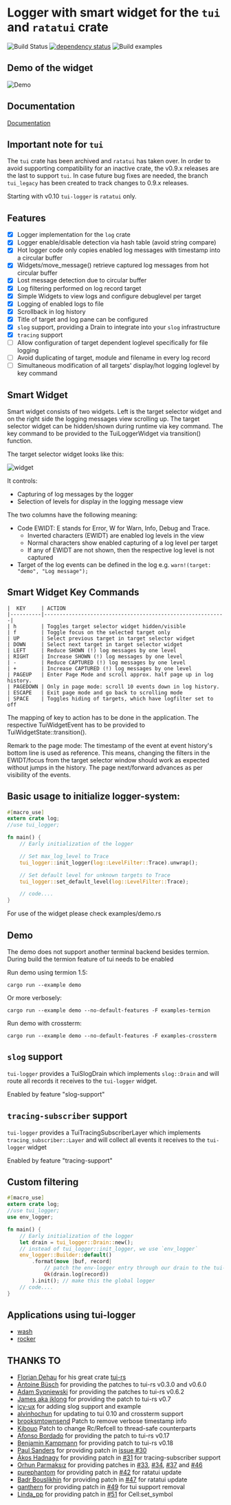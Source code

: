  # Logger with smart widget for the `tui` and `ratatui` crate

 ![Build Status](https://travis-ci.org/gin66/tui-logger.svg?branch=master)
 [![dependency status](https://deps.rs/repo/github/gin66/tui-logger/status.svg?service=github&nocache=0_9_1)](https://deps.rs/repo/github/gin66/tui-logger)
 ![Build examples](https://github.com/gin66/tui-logger/workflows/Build%20examples/badge.svg?service=github)


 ## Demo of the widget

 ![Demo](https://github.com/gin66/tui-logger/blob/master/doc/demo_v0.6.6.gif?raw=true)

 ## Documentation

 [Documentation](https://docs.rs/tui-logger/latest/tui_logger/)

 ## Important note for `tui`

 The `tui` crate has been archived and `ratatui` has taken over. 
 In order to avoid supporting compatibility for an inactive crate,
 the v0.9.x releases are the last to support `tui`. In case future bug fixes
 are needed, the branch `tui_legacy` has been created to track changes to 0.9.x releases.

 Starting with v0.10 `tui-logger` is `ratatui` only.

 ## Features

 - [X] Logger implementation for the `log` crate
 - [X] Logger enable/disable detection via hash table (avoid string compare)
 - [X] Hot logger code only copies enabled log messages with timestamp into a circular buffer
 - [X] Widgets/move_message() retrieve captured log messages from hot circular buffer
 - [X] Lost message detection due to circular buffer
 - [X] Log filtering performed on log record target
 - [X] Simple Widgets to view logs and configure debuglevel per target
 - [X] Logging of enabled logs to file
 - [X] Scrollback in log history
 - [x] Title of target and log pane can be configured
 - [X] `slog` support, providing a Drain to integrate into your `slog` infrastructure
 - [X] `tracing` support
 - [ ] Allow configuration of target dependent loglevel specifically for file logging
 - [ ] Avoid duplicating of target, module and filename in every log record
 - [ ] Simultaneous modification of all targets' display/hot logging loglevel by key command

 ## Smart Widget

 Smart widget consists of two widgets. Left is the target selector widget and
 on the right side the logging messages view scrolling up. The target selector widget
 can be hidden/shown during runtime via key command.
 The key command to be provided to the TuiLoggerWidget via transition() function.

 The target selector widget looks like this:

 ![widget](https://github.com/gin66/tui-logger/blob/master/doc/example.png?raw=true)

 It controls:

 - Capturing of log messages by the logger
 - Selection of levels for display in the logging message view

 The two columns have the following meaning:

 - Code EWIDT: E stands for Error, W for Warn, Info, Debug and Trace.
   + Inverted characters (EWIDT) are enabled log levels in the view
   + Normal characters show enabled capturing of a log level per target
   + If any of EWIDT are not shown, then the respective log level is not captured
 - Target of the log events can be defined in the log e.g. `warn!(target: "demo", "Log message");`

 ## Smart Widget Key Commands
 ```ignore
 |  KEY     | ACTION
 |----------|-----------------------------------------------------------|
 | h        | Toggles target selector widget hidden/visible
 | f        | Toggle focus on the selected target only
 | UP       | Select previous target in target selector widget
 | DOWN     | Select next target in target selector widget
 | LEFT     | Reduce SHOWN (!) log messages by one level
 | RIGHT    | Increase SHOWN (!) log messages by one level
 | -        | Reduce CAPTURED (!) log messages by one level
 | +        | Increase CAPTURED (!) log messages by one level
 | PAGEUP   | Enter Page Mode and scroll approx. half page up in log history.
 | PAGEDOWN | Only in page mode: scroll 10 events down in log history.
 | ESCAPE   | Exit page mode and go back to scrolling mode
 | SPACE    | Toggles hiding of targets, which have logfilter set to off
 ```

 The mapping of key to action has to be done in the application. The respective TuiWidgetEvent
 has to be provided to TuiWidgetState::transition().

 Remark to the page mode: The timestamp of the event at event history's bottom line is used as
 reference. This means, changing the filters in the EWIDT/focus from the target selector window
 should work as expected without jumps in the history. The page next/forward advances as
 per visibility of the events.

 ## Basic usage to initialize logger-system:
 ```rust
 #[macro_use]
 extern crate log;
 //use tui_logger;

 fn main() {
     // Early initialization of the logger

     // Set max_log_level to Trace
     tui_logger::init_logger(log::LevelFilter::Trace).unwrap();

     // Set default level for unknown targets to Trace
     tui_logger::set_default_level(log::LevelFilter::Trace);

     // code....
 }
 ```

 For use of the widget please check examples/demo.rs

 ## Demo

 The demo does not support another terminal backend besides termion.
 During build the termion feature of tui needs to be enabled

 Run demo using termion 1.5:

 ```ignore
 cargo run --example demo
 ```

 Or more verbosely:

 ```ignore
 cargo run --example demo --no-default-features -F examples-termion
 ```

 Run demo with crossterm:

 ```ignore
 cargo run --example demo --no-default-features -F examples-crossterm
 ```

 ## `slog` support

 `tui-logger` provides a TuiSlogDrain which implements `slog::Drain` and will route all records
 it receives to the `tui-logger` widget.

 Enabled by feature "slog-support"

 ## `tracing-subscriber` support

 `tui-logger` provides a TuiTracingSubscriberLayer which implements
 `tracing_subscriber::Layer` and will collect all events
 it receives to the `tui-logger` widget

 Enabled by feature "tracing-support"

 ## Custom filtering
 ```rust
 #[macro_use]
 extern crate log;
 //use tui_logger;
 use env_logger;

 fn main() {
     // Early initialization of the logger
     let drain = tui_logger::Drain::new();
     // instead of tui_logger::init_logger, we use `env_logger`
     env_logger::Builder::default()
         .format(move |buf, record|
             // patch the env-logger entry through our drain to the tui-logger
             Ok(drain.log(record))
         ).init(); // make this the global logger
     // code....
 }
 ```

 ## Applications using tui-logger

 * [wash](https://github.com/wasmCloud/wash)
 * [rocker](https://github.com/atlassian/rocker)

 ## THANKS TO

 * [Florian Dehau](https://github.com/fdehau) for his great crate [tui-rs](https://github.com/fdehau/tui-rs)
 * [Antoine Büsch](https://github.com/abusch) for providing the patches to tui-rs v0.3.0 and v0.6.0
 * [Adam Sypniewski](https://github.com/ajsyp) for providing the patches to tui-rs v0.6.2
 * [James aka jklong](https://github.com/jklong) for providing the patch to tui-rs v0.7
 * [icy-ux](https://github.com/icy-ux) for adding slog support and example
 * [alvinhochun](https://github.com/alvinhochun) for updating to tui 0.10 and crossterm support
 * [brooksmtownsend](https://github.com/brooksmtownsend) Patch to remove verbose timestamp info
 * [Kibouo](https://github.com/Kibouo) Patch to change Rc/Refcell to thread-safe counterparts
 * [Afonso Bordado](https://github.com/afonso360) for providing the patch to tui-rs v0.17
 * [Benjamin Kampmann](https://github.com/gnunicorn) for providing patch to tui-rs v0.18
 * [Paul Sanders](https://github.com/pms1969) for providing patch in [issue #30](https://github.com/gin66/tui-logger/issues/30)
 * [Ákos Hadnagy](https://github.com/ahadnagy) for providing patch in [#31](https://github.com/gin66/tui-logger/issues/31) for tracing-subscriber support
 * [Orhun Parmaksız](https://github.com/orhun) for providing patches in [#33](https://github.com/gin66/tui-logger/issues/33), [#34](https://github.com/gin66/tui-logger/issues/34), [#37](https://github.com/gin66/tui-logger/issues/37) and [#46](https://github.com/gin66/tui-logger/issues/46)
 * [purephantom](https://github.com/purephantom) for providing patch in [#42](https://github.com/gin66/tui-logger/issues/42) for ratatui update
 * [Badr Bouslikhin](https://github.com/badrbouslikhin) for providing patch in [#47](https://github.com/gin66/tui-logger/issues/47) for ratatui update
 * [ganthern](https://github.com/ganthern) for providing patch in [#49](https://github.com/gin66/tui-logger/issues/49) for tui support removal
 * [Linda_pp](https://github.com/rhysd) for providing patch in [#51](https://github.com/gin66/tui-logger/issues/51) for Cell:set_symbol

